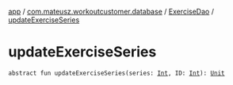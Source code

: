 [app](../../index.md) / [com.mateusz.workoutcustomer.database](../index.md) / [ExerciseDao](index.md) / [updateExerciseSeries](./update-exercise-series.md)

# updateExerciseSeries

`abstract fun updateExerciseSeries(series: `[`Int`](https://kotlinlang.org/api/latest/jvm/stdlib/kotlin/-int/index.html)`, ID: `[`Int`](https://kotlinlang.org/api/latest/jvm/stdlib/kotlin/-int/index.html)`): `[`Unit`](https://kotlinlang.org/api/latest/jvm/stdlib/kotlin/-unit/index.html)